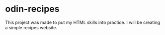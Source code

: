 # odin-recipes

This project was made to put my HTML skills into practice.
I will be creating a simple recipes website.